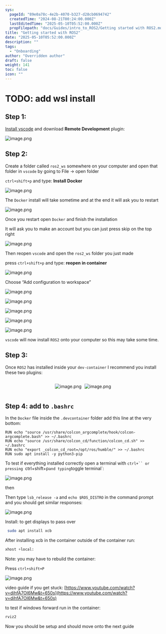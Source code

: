 ```yaml
---
sys:
  pageId: "89e0a78c-4e2b-4070-b327-d28cb0694742"
  createdTime: "2024-08-21T00:24:00.000Z"
  lastEditedTime: "2025-05-10T05:52:00.000Z"
  propFilepath: "docs/Guides/intro_to_ROS2/Getting started with ROS2.md"
title: "Getting started with ROS2"
date: "2025-05-10T05:52:00.000Z"
description: ""
tags:
  - "Onboarding"
author: "Overridden author"
draft: false
weight: 141
toc: false
icon: ""
---
```


# TODO: add wsl install

## Step 1:

[Install vscode](https://code.visualstudio.com/download) and download **Remote Development** plugin:

![image.png](https://prod-files-secure.s3.us-west-2.amazonaws.com/d518164a-d88e-44d1-a4ee-3adb3bd8bce0/efb52993-1881-4a40-b95e-6f020334f022/image.png?X-Amz-Algorithm=AWS4-HMAC-SHA256&X-Amz-Content-Sha256=UNSIGNED-PAYLOAD&X-Amz-Credential=ASIAZI2LB4667KF6BJ64%2F20250528%2Fus-west-2%2Fs3%2Faws4_request&X-Amz-Date=20250528T200949Z&X-Amz-Expires=3600&X-Amz-Security-Token=IQoJb3JpZ2luX2VjELH%2F%2F%2F%2F%2F%2F%2F%2F%2F%2FwEaCXVzLXdlc3QtMiJIMEYCIQC3Ea8xj7KiM9cw%2BdnG27qTQRUC0YeCGUB8t5Nw6EqvfwIhAIygwnaOluWtj%2B0C4NkMelw3TUydegmyA6WYWpjemJDdKv8DCHoQABoMNjM3NDIzMTgzODA1IgwOYCpxitmfaxQN0lEq3AM%2F%2FuaM97tXhwIxPcCNK039KoxqBLYmP0V6kplv37Rf2XvVRIw3pokgneNcwY4beerySOSmCiMq%2B73xP%2BiYGhh76QYhCtZ6P0%2FvcK9b0T%2BYxLbLNYq3MVSvOpb7bLys3WMWSB7Roa3kSuaqLAGJ1Vd7C%2Fah2Ciah4qBqPF4tcbY26nf8PgA8tJBs2IIbOemGWim79mtvq3KSQg%2FWR2tF71BwKSDYMaBL51iM9K%2FnDZ%2FinCK%2BVul1GEcj8AhyNV7c%2FtX4JWIBayUvD2GuJEQ3jFO%2BSAJChrZpWMUlBdUi6ICXmRImdBd9LEjV8H%2FcX7f%2FlznsA7H9t0%2BoZphdCZyM83d%2B6CQ6cGCT3at%2BZFt%2BU5akJdt6Qyp%2BcHtc8YX8uXxh7bk5Dr%2B2l2vVffUS3fPc3FZzF1w2oeGnbylzNBCpQm2aNV3FWlitd3UqcbIaA24na2wcfbda0geKel5j3xX7bg9GKgpz9Yizcnyzp2iieYu2ewJhfmiByUwXgyMGtkKJ8KfI4eLcJhuRPk%2FFMCsU6i%2FDE%2Ff09qv%2Bp1N7c%2FrCRpxo5qQciKx5tYzWzZAJ3933PZRbYhw45hZiLg%2BOVm4EBJz9xWqe%2FZ6O7OAB61lM5rr%2Fn7ft8V54iDsc%2B3jpDCn%2BNzBBjqkAcGbEzz9R80TyhWC9zU%2FBp%2BZUCSq6dv%2F2s4tEyIskDMX25dUshP433tnBOMIovWG7jPahujqp4%2BpOceBYQRKBC8uACzkuP3HcDcx%2B%2FSL2io3XOswbVSrf6KdW%2BQK37C73PSd1wCj3M0D0RtZQo0Pxd9vKgTbCR8lKngLqORjv0mCksbIxND0%2Fl2k2nMCSSBLgxpBv2WY4lB4t5mTRxraNs0I1d7I&X-Amz-Signature=582963e4828a6f47c688f790ceb7a17bdd00f6c501658044a81a28c40596c8aa&X-Amz-SignedHeaders=host&x-id=GetObject)

## Step 2:

Create a folder called `ros2_ws` somewhere on your computer and open that folder in `vscode` by going to File → open folder 

`ctrl+shift+p` and type: **Install Docker**

![image.png](https://prod-files-secure.s3.us-west-2.amazonaws.com/d518164a-d88e-44d1-a4ee-3adb3bd8bce0/2269dc0e-1cd5-47ff-bceb-c04ad9b2eab0/image.png?X-Amz-Algorithm=AWS4-HMAC-SHA256&X-Amz-Content-Sha256=UNSIGNED-PAYLOAD&X-Amz-Credential=ASIAZI2LB4667KF6BJ64%2F20250528%2Fus-west-2%2Fs3%2Faws4_request&X-Amz-Date=20250528T200949Z&X-Amz-Expires=3600&X-Amz-Security-Token=IQoJb3JpZ2luX2VjELH%2F%2F%2F%2F%2F%2F%2F%2F%2F%2FwEaCXVzLXdlc3QtMiJIMEYCIQC3Ea8xj7KiM9cw%2BdnG27qTQRUC0YeCGUB8t5Nw6EqvfwIhAIygwnaOluWtj%2B0C4NkMelw3TUydegmyA6WYWpjemJDdKv8DCHoQABoMNjM3NDIzMTgzODA1IgwOYCpxitmfaxQN0lEq3AM%2F%2FuaM97tXhwIxPcCNK039KoxqBLYmP0V6kplv37Rf2XvVRIw3pokgneNcwY4beerySOSmCiMq%2B73xP%2BiYGhh76QYhCtZ6P0%2FvcK9b0T%2BYxLbLNYq3MVSvOpb7bLys3WMWSB7Roa3kSuaqLAGJ1Vd7C%2Fah2Ciah4qBqPF4tcbY26nf8PgA8tJBs2IIbOemGWim79mtvq3KSQg%2FWR2tF71BwKSDYMaBL51iM9K%2FnDZ%2FinCK%2BVul1GEcj8AhyNV7c%2FtX4JWIBayUvD2GuJEQ3jFO%2BSAJChrZpWMUlBdUi6ICXmRImdBd9LEjV8H%2FcX7f%2FlznsA7H9t0%2BoZphdCZyM83d%2B6CQ6cGCT3at%2BZFt%2BU5akJdt6Qyp%2BcHtc8YX8uXxh7bk5Dr%2B2l2vVffUS3fPc3FZzF1w2oeGnbylzNBCpQm2aNV3FWlitd3UqcbIaA24na2wcfbda0geKel5j3xX7bg9GKgpz9Yizcnyzp2iieYu2ewJhfmiByUwXgyMGtkKJ8KfI4eLcJhuRPk%2FFMCsU6i%2FDE%2Ff09qv%2Bp1N7c%2FrCRpxo5qQciKx5tYzWzZAJ3933PZRbYhw45hZiLg%2BOVm4EBJz9xWqe%2FZ6O7OAB61lM5rr%2Fn7ft8V54iDsc%2B3jpDCn%2BNzBBjqkAcGbEzz9R80TyhWC9zU%2FBp%2BZUCSq6dv%2F2s4tEyIskDMX25dUshP433tnBOMIovWG7jPahujqp4%2BpOceBYQRKBC8uACzkuP3HcDcx%2B%2FSL2io3XOswbVSrf6KdW%2BQK37C73PSd1wCj3M0D0RtZQo0Pxd9vKgTbCR8lKngLqORjv0mCksbIxND0%2Fl2k2nMCSSBLgxpBv2WY4lB4t5mTRxraNs0I1d7I&X-Amz-Signature=2ff3ff7c9dcff84252e2c2467af7af5c85b70844e2efda6421e05870d15bcc7f&X-Amz-SignedHeaders=host&x-id=GetObject)

The `Docker` install will take sometime and at the end it will ask you to restart

![image.png](https://prod-files-secure.s3.us-west-2.amazonaws.com/d518164a-d88e-44d1-a4ee-3adb3bd8bce0/ed233f78-be33-4b1f-b89c-9c346c0e961e/image.png?X-Amz-Algorithm=AWS4-HMAC-SHA256&X-Amz-Content-Sha256=UNSIGNED-PAYLOAD&X-Amz-Credential=ASIAZI2LB4667KF6BJ64%2F20250528%2Fus-west-2%2Fs3%2Faws4_request&X-Amz-Date=20250528T200949Z&X-Amz-Expires=3600&X-Amz-Security-Token=IQoJb3JpZ2luX2VjELH%2F%2F%2F%2F%2F%2F%2F%2F%2F%2FwEaCXVzLXdlc3QtMiJIMEYCIQC3Ea8xj7KiM9cw%2BdnG27qTQRUC0YeCGUB8t5Nw6EqvfwIhAIygwnaOluWtj%2B0C4NkMelw3TUydegmyA6WYWpjemJDdKv8DCHoQABoMNjM3NDIzMTgzODA1IgwOYCpxitmfaxQN0lEq3AM%2F%2FuaM97tXhwIxPcCNK039KoxqBLYmP0V6kplv37Rf2XvVRIw3pokgneNcwY4beerySOSmCiMq%2B73xP%2BiYGhh76QYhCtZ6P0%2FvcK9b0T%2BYxLbLNYq3MVSvOpb7bLys3WMWSB7Roa3kSuaqLAGJ1Vd7C%2Fah2Ciah4qBqPF4tcbY26nf8PgA8tJBs2IIbOemGWim79mtvq3KSQg%2FWR2tF71BwKSDYMaBL51iM9K%2FnDZ%2FinCK%2BVul1GEcj8AhyNV7c%2FtX4JWIBayUvD2GuJEQ3jFO%2BSAJChrZpWMUlBdUi6ICXmRImdBd9LEjV8H%2FcX7f%2FlznsA7H9t0%2BoZphdCZyM83d%2B6CQ6cGCT3at%2BZFt%2BU5akJdt6Qyp%2BcHtc8YX8uXxh7bk5Dr%2B2l2vVffUS3fPc3FZzF1w2oeGnbylzNBCpQm2aNV3FWlitd3UqcbIaA24na2wcfbda0geKel5j3xX7bg9GKgpz9Yizcnyzp2iieYu2ewJhfmiByUwXgyMGtkKJ8KfI4eLcJhuRPk%2FFMCsU6i%2FDE%2Ff09qv%2Bp1N7c%2FrCRpxo5qQciKx5tYzWzZAJ3933PZRbYhw45hZiLg%2BOVm4EBJz9xWqe%2FZ6O7OAB61lM5rr%2Fn7ft8V54iDsc%2B3jpDCn%2BNzBBjqkAcGbEzz9R80TyhWC9zU%2FBp%2BZUCSq6dv%2F2s4tEyIskDMX25dUshP433tnBOMIovWG7jPahujqp4%2BpOceBYQRKBC8uACzkuP3HcDcx%2B%2FSL2io3XOswbVSrf6KdW%2BQK37C73PSd1wCj3M0D0RtZQo0Pxd9vKgTbCR8lKngLqORjv0mCksbIxND0%2Fl2k2nMCSSBLgxpBv2WY4lB4t5mTRxraNs0I1d7I&X-Amz-Signature=24588ae2659df4910ea2763b86f4b5356fd6f984813dc94dca5f8124f82d525f&X-Amz-SignedHeaders=host&x-id=GetObject)

Once you restart open `Docker` and finish the installation

It will ask you to make an account but you can just press skip on the top right

![image.png](https://prod-files-secure.s3.us-west-2.amazonaws.com/d518164a-d88e-44d1-a4ee-3adb3bd8bce0/21010ad9-1659-4fd9-9f59-9932a09b2a3d/image.png?X-Amz-Algorithm=AWS4-HMAC-SHA256&X-Amz-Content-Sha256=UNSIGNED-PAYLOAD&X-Amz-Credential=ASIAZI2LB4667KF6BJ64%2F20250528%2Fus-west-2%2Fs3%2Faws4_request&X-Amz-Date=20250528T200949Z&X-Amz-Expires=3600&X-Amz-Security-Token=IQoJb3JpZ2luX2VjELH%2F%2F%2F%2F%2F%2F%2F%2F%2F%2FwEaCXVzLXdlc3QtMiJIMEYCIQC3Ea8xj7KiM9cw%2BdnG27qTQRUC0YeCGUB8t5Nw6EqvfwIhAIygwnaOluWtj%2B0C4NkMelw3TUydegmyA6WYWpjemJDdKv8DCHoQABoMNjM3NDIzMTgzODA1IgwOYCpxitmfaxQN0lEq3AM%2F%2FuaM97tXhwIxPcCNK039KoxqBLYmP0V6kplv37Rf2XvVRIw3pokgneNcwY4beerySOSmCiMq%2B73xP%2BiYGhh76QYhCtZ6P0%2FvcK9b0T%2BYxLbLNYq3MVSvOpb7bLys3WMWSB7Roa3kSuaqLAGJ1Vd7C%2Fah2Ciah4qBqPF4tcbY26nf8PgA8tJBs2IIbOemGWim79mtvq3KSQg%2FWR2tF71BwKSDYMaBL51iM9K%2FnDZ%2FinCK%2BVul1GEcj8AhyNV7c%2FtX4JWIBayUvD2GuJEQ3jFO%2BSAJChrZpWMUlBdUi6ICXmRImdBd9LEjV8H%2FcX7f%2FlznsA7H9t0%2BoZphdCZyM83d%2B6CQ6cGCT3at%2BZFt%2BU5akJdt6Qyp%2BcHtc8YX8uXxh7bk5Dr%2B2l2vVffUS3fPc3FZzF1w2oeGnbylzNBCpQm2aNV3FWlitd3UqcbIaA24na2wcfbda0geKel5j3xX7bg9GKgpz9Yizcnyzp2iieYu2ewJhfmiByUwXgyMGtkKJ8KfI4eLcJhuRPk%2FFMCsU6i%2FDE%2Ff09qv%2Bp1N7c%2FrCRpxo5qQciKx5tYzWzZAJ3933PZRbYhw45hZiLg%2BOVm4EBJz9xWqe%2FZ6O7OAB61lM5rr%2Fn7ft8V54iDsc%2B3jpDCn%2BNzBBjqkAcGbEzz9R80TyhWC9zU%2FBp%2BZUCSq6dv%2F2s4tEyIskDMX25dUshP433tnBOMIovWG7jPahujqp4%2BpOceBYQRKBC8uACzkuP3HcDcx%2B%2FSL2io3XOswbVSrf6KdW%2BQK37C73PSd1wCj3M0D0RtZQo0Pxd9vKgTbCR8lKngLqORjv0mCksbIxND0%2Fl2k2nMCSSBLgxpBv2WY4lB4t5mTRxraNs0I1d7I&X-Amz-Signature=5396885df48c0c893263623ad9f269c585069eb6f6ded35d9ab667069436dfd2&X-Amz-SignedHeaders=host&x-id=GetObject)

Then reopen `vscode` and open the `ros2_ws` folder you just made

press `ctrl+shift+p` and type: **reopen in container**

![image.png](https://prod-files-secure.s3.us-west-2.amazonaws.com/d518164a-d88e-44d1-a4ee-3adb3bd8bce0/4e93b8c2-41ad-488c-8095-c74205196118/image.png?X-Amz-Algorithm=AWS4-HMAC-SHA256&X-Amz-Content-Sha256=UNSIGNED-PAYLOAD&X-Amz-Credential=ASIAZI2LB4667KF6BJ64%2F20250528%2Fus-west-2%2Fs3%2Faws4_request&X-Amz-Date=20250528T200949Z&X-Amz-Expires=3600&X-Amz-Security-Token=IQoJb3JpZ2luX2VjELH%2F%2F%2F%2F%2F%2F%2F%2F%2F%2FwEaCXVzLXdlc3QtMiJIMEYCIQC3Ea8xj7KiM9cw%2BdnG27qTQRUC0YeCGUB8t5Nw6EqvfwIhAIygwnaOluWtj%2B0C4NkMelw3TUydegmyA6WYWpjemJDdKv8DCHoQABoMNjM3NDIzMTgzODA1IgwOYCpxitmfaxQN0lEq3AM%2F%2FuaM97tXhwIxPcCNK039KoxqBLYmP0V6kplv37Rf2XvVRIw3pokgneNcwY4beerySOSmCiMq%2B73xP%2BiYGhh76QYhCtZ6P0%2FvcK9b0T%2BYxLbLNYq3MVSvOpb7bLys3WMWSB7Roa3kSuaqLAGJ1Vd7C%2Fah2Ciah4qBqPF4tcbY26nf8PgA8tJBs2IIbOemGWim79mtvq3KSQg%2FWR2tF71BwKSDYMaBL51iM9K%2FnDZ%2FinCK%2BVul1GEcj8AhyNV7c%2FtX4JWIBayUvD2GuJEQ3jFO%2BSAJChrZpWMUlBdUi6ICXmRImdBd9LEjV8H%2FcX7f%2FlznsA7H9t0%2BoZphdCZyM83d%2B6CQ6cGCT3at%2BZFt%2BU5akJdt6Qyp%2BcHtc8YX8uXxh7bk5Dr%2B2l2vVffUS3fPc3FZzF1w2oeGnbylzNBCpQm2aNV3FWlitd3UqcbIaA24na2wcfbda0geKel5j3xX7bg9GKgpz9Yizcnyzp2iieYu2ewJhfmiByUwXgyMGtkKJ8KfI4eLcJhuRPk%2FFMCsU6i%2FDE%2Ff09qv%2Bp1N7c%2FrCRpxo5qQciKx5tYzWzZAJ3933PZRbYhw45hZiLg%2BOVm4EBJz9xWqe%2FZ6O7OAB61lM5rr%2Fn7ft8V54iDsc%2B3jpDCn%2BNzBBjqkAcGbEzz9R80TyhWC9zU%2FBp%2BZUCSq6dv%2F2s4tEyIskDMX25dUshP433tnBOMIovWG7jPahujqp4%2BpOceBYQRKBC8uACzkuP3HcDcx%2B%2FSL2io3XOswbVSrf6KdW%2BQK37C73PSd1wCj3M0D0RtZQo0Pxd9vKgTbCR8lKngLqORjv0mCksbIxND0%2Fl2k2nMCSSBLgxpBv2WY4lB4t5mTRxraNs0I1d7I&X-Amz-Signature=18f561b53d25326f41c7ef538045950cd64248af5f928dca657011455dcf1764&X-Amz-SignedHeaders=host&x-id=GetObject)

Choose “Add configuration to workspace”

![image.png](https://prod-files-secure.s3.us-west-2.amazonaws.com/d518164a-d88e-44d1-a4ee-3adb3bd8bce0/9560b282-5060-4989-ba37-97e7b2c22476/image.png?X-Amz-Algorithm=AWS4-HMAC-SHA256&X-Amz-Content-Sha256=UNSIGNED-PAYLOAD&X-Amz-Credential=ASIAZI2LB4667KF6BJ64%2F20250528%2Fus-west-2%2Fs3%2Faws4_request&X-Amz-Date=20250528T200949Z&X-Amz-Expires=3600&X-Amz-Security-Token=IQoJb3JpZ2luX2VjELH%2F%2F%2F%2F%2F%2F%2F%2F%2F%2FwEaCXVzLXdlc3QtMiJIMEYCIQC3Ea8xj7KiM9cw%2BdnG27qTQRUC0YeCGUB8t5Nw6EqvfwIhAIygwnaOluWtj%2B0C4NkMelw3TUydegmyA6WYWpjemJDdKv8DCHoQABoMNjM3NDIzMTgzODA1IgwOYCpxitmfaxQN0lEq3AM%2F%2FuaM97tXhwIxPcCNK039KoxqBLYmP0V6kplv37Rf2XvVRIw3pokgneNcwY4beerySOSmCiMq%2B73xP%2BiYGhh76QYhCtZ6P0%2FvcK9b0T%2BYxLbLNYq3MVSvOpb7bLys3WMWSB7Roa3kSuaqLAGJ1Vd7C%2Fah2Ciah4qBqPF4tcbY26nf8PgA8tJBs2IIbOemGWim79mtvq3KSQg%2FWR2tF71BwKSDYMaBL51iM9K%2FnDZ%2FinCK%2BVul1GEcj8AhyNV7c%2FtX4JWIBayUvD2GuJEQ3jFO%2BSAJChrZpWMUlBdUi6ICXmRImdBd9LEjV8H%2FcX7f%2FlznsA7H9t0%2BoZphdCZyM83d%2B6CQ6cGCT3at%2BZFt%2BU5akJdt6Qyp%2BcHtc8YX8uXxh7bk5Dr%2B2l2vVffUS3fPc3FZzF1w2oeGnbylzNBCpQm2aNV3FWlitd3UqcbIaA24na2wcfbda0geKel5j3xX7bg9GKgpz9Yizcnyzp2iieYu2ewJhfmiByUwXgyMGtkKJ8KfI4eLcJhuRPk%2FFMCsU6i%2FDE%2Ff09qv%2Bp1N7c%2FrCRpxo5qQciKx5tYzWzZAJ3933PZRbYhw45hZiLg%2BOVm4EBJz9xWqe%2FZ6O7OAB61lM5rr%2Fn7ft8V54iDsc%2B3jpDCn%2BNzBBjqkAcGbEzz9R80TyhWC9zU%2FBp%2BZUCSq6dv%2F2s4tEyIskDMX25dUshP433tnBOMIovWG7jPahujqp4%2BpOceBYQRKBC8uACzkuP3HcDcx%2B%2FSL2io3XOswbVSrf6KdW%2BQK37C73PSd1wCj3M0D0RtZQo0Pxd9vKgTbCR8lKngLqORjv0mCksbIxND0%2Fl2k2nMCSSBLgxpBv2WY4lB4t5mTRxraNs0I1d7I&X-Amz-Signature=daba23842ed9d74c3f6c1b7e38a4fba79d5cad2b9750acda6cf592cbe00cd217&X-Amz-SignedHeaders=host&x-id=GetObject)

![image.png](https://prod-files-secure.s3.us-west-2.amazonaws.com/d518164a-d88e-44d1-a4ee-3adb3bd8bce0/2ee63f81-886b-48e8-a553-dc6e5eac99e4/image.png?X-Amz-Algorithm=AWS4-HMAC-SHA256&X-Amz-Content-Sha256=UNSIGNED-PAYLOAD&X-Amz-Credential=ASIAZI2LB4667KF6BJ64%2F20250528%2Fus-west-2%2Fs3%2Faws4_request&X-Amz-Date=20250528T200949Z&X-Amz-Expires=3600&X-Amz-Security-Token=IQoJb3JpZ2luX2VjELH%2F%2F%2F%2F%2F%2F%2F%2F%2F%2FwEaCXVzLXdlc3QtMiJIMEYCIQC3Ea8xj7KiM9cw%2BdnG27qTQRUC0YeCGUB8t5Nw6EqvfwIhAIygwnaOluWtj%2B0C4NkMelw3TUydegmyA6WYWpjemJDdKv8DCHoQABoMNjM3NDIzMTgzODA1IgwOYCpxitmfaxQN0lEq3AM%2F%2FuaM97tXhwIxPcCNK039KoxqBLYmP0V6kplv37Rf2XvVRIw3pokgneNcwY4beerySOSmCiMq%2B73xP%2BiYGhh76QYhCtZ6P0%2FvcK9b0T%2BYxLbLNYq3MVSvOpb7bLys3WMWSB7Roa3kSuaqLAGJ1Vd7C%2Fah2Ciah4qBqPF4tcbY26nf8PgA8tJBs2IIbOemGWim79mtvq3KSQg%2FWR2tF71BwKSDYMaBL51iM9K%2FnDZ%2FinCK%2BVul1GEcj8AhyNV7c%2FtX4JWIBayUvD2GuJEQ3jFO%2BSAJChrZpWMUlBdUi6ICXmRImdBd9LEjV8H%2FcX7f%2FlznsA7H9t0%2BoZphdCZyM83d%2B6CQ6cGCT3at%2BZFt%2BU5akJdt6Qyp%2BcHtc8YX8uXxh7bk5Dr%2B2l2vVffUS3fPc3FZzF1w2oeGnbylzNBCpQm2aNV3FWlitd3UqcbIaA24na2wcfbda0geKel5j3xX7bg9GKgpz9Yizcnyzp2iieYu2ewJhfmiByUwXgyMGtkKJ8KfI4eLcJhuRPk%2FFMCsU6i%2FDE%2Ff09qv%2Bp1N7c%2FrCRpxo5qQciKx5tYzWzZAJ3933PZRbYhw45hZiLg%2BOVm4EBJz9xWqe%2FZ6O7OAB61lM5rr%2Fn7ft8V54iDsc%2B3jpDCn%2BNzBBjqkAcGbEzz9R80TyhWC9zU%2FBp%2BZUCSq6dv%2F2s4tEyIskDMX25dUshP433tnBOMIovWG7jPahujqp4%2BpOceBYQRKBC8uACzkuP3HcDcx%2B%2FSL2io3XOswbVSrf6KdW%2BQK37C73PSd1wCj3M0D0RtZQo0Pxd9vKgTbCR8lKngLqORjv0mCksbIxND0%2Fl2k2nMCSSBLgxpBv2WY4lB4t5mTRxraNs0I1d7I&X-Amz-Signature=0db0d97a84ba02d5a9bedaf53ebf4729751ac28d9fd36a706db531b0365bc50a&X-Amz-SignedHeaders=host&x-id=GetObject)

![image.png](https://prod-files-secure.s3.us-west-2.amazonaws.com/d518164a-d88e-44d1-a4ee-3adb3bd8bce0/ae1580b2-b048-407e-aed9-b584224a7a04/image.png?X-Amz-Algorithm=AWS4-HMAC-SHA256&X-Amz-Content-Sha256=UNSIGNED-PAYLOAD&X-Amz-Credential=ASIAZI2LB4667KF6BJ64%2F20250528%2Fus-west-2%2Fs3%2Faws4_request&X-Amz-Date=20250528T200949Z&X-Amz-Expires=3600&X-Amz-Security-Token=IQoJb3JpZ2luX2VjELH%2F%2F%2F%2F%2F%2F%2F%2F%2F%2FwEaCXVzLXdlc3QtMiJIMEYCIQC3Ea8xj7KiM9cw%2BdnG27qTQRUC0YeCGUB8t5Nw6EqvfwIhAIygwnaOluWtj%2B0C4NkMelw3TUydegmyA6WYWpjemJDdKv8DCHoQABoMNjM3NDIzMTgzODA1IgwOYCpxitmfaxQN0lEq3AM%2F%2FuaM97tXhwIxPcCNK039KoxqBLYmP0V6kplv37Rf2XvVRIw3pokgneNcwY4beerySOSmCiMq%2B73xP%2BiYGhh76QYhCtZ6P0%2FvcK9b0T%2BYxLbLNYq3MVSvOpb7bLys3WMWSB7Roa3kSuaqLAGJ1Vd7C%2Fah2Ciah4qBqPF4tcbY26nf8PgA8tJBs2IIbOemGWim79mtvq3KSQg%2FWR2tF71BwKSDYMaBL51iM9K%2FnDZ%2FinCK%2BVul1GEcj8AhyNV7c%2FtX4JWIBayUvD2GuJEQ3jFO%2BSAJChrZpWMUlBdUi6ICXmRImdBd9LEjV8H%2FcX7f%2FlznsA7H9t0%2BoZphdCZyM83d%2B6CQ6cGCT3at%2BZFt%2BU5akJdt6Qyp%2BcHtc8YX8uXxh7bk5Dr%2B2l2vVffUS3fPc3FZzF1w2oeGnbylzNBCpQm2aNV3FWlitd3UqcbIaA24na2wcfbda0geKel5j3xX7bg9GKgpz9Yizcnyzp2iieYu2ewJhfmiByUwXgyMGtkKJ8KfI4eLcJhuRPk%2FFMCsU6i%2FDE%2Ff09qv%2Bp1N7c%2FrCRpxo5qQciKx5tYzWzZAJ3933PZRbYhw45hZiLg%2BOVm4EBJz9xWqe%2FZ6O7OAB61lM5rr%2Fn7ft8V54iDsc%2B3jpDCn%2BNzBBjqkAcGbEzz9R80TyhWC9zU%2FBp%2BZUCSq6dv%2F2s4tEyIskDMX25dUshP433tnBOMIovWG7jPahujqp4%2BpOceBYQRKBC8uACzkuP3HcDcx%2B%2FSL2io3XOswbVSrf6KdW%2BQK37C73PSd1wCj3M0D0RtZQo0Pxd9vKgTbCR8lKngLqORjv0mCksbIxND0%2Fl2k2nMCSSBLgxpBv2WY4lB4t5mTRxraNs0I1d7I&X-Amz-Signature=37fe755afb5ed1f1e57dbc8ee6ed1cb1d4343b5aef5dc0767a5beba4487e2c0a&X-Amz-SignedHeaders=host&x-id=GetObject)

![image.png](https://prod-files-secure.s3.us-west-2.amazonaws.com/d518164a-d88e-44d1-a4ee-3adb3bd8bce0/53255b28-f75e-430f-b9e3-c0ac8577e42b/image.png?X-Amz-Algorithm=AWS4-HMAC-SHA256&X-Amz-Content-Sha256=UNSIGNED-PAYLOAD&X-Amz-Credential=ASIAZI2LB4667KF6BJ64%2F20250528%2Fus-west-2%2Fs3%2Faws4_request&X-Amz-Date=20250528T200949Z&X-Amz-Expires=3600&X-Amz-Security-Token=IQoJb3JpZ2luX2VjELH%2F%2F%2F%2F%2F%2F%2F%2F%2F%2FwEaCXVzLXdlc3QtMiJIMEYCIQC3Ea8xj7KiM9cw%2BdnG27qTQRUC0YeCGUB8t5Nw6EqvfwIhAIygwnaOluWtj%2B0C4NkMelw3TUydegmyA6WYWpjemJDdKv8DCHoQABoMNjM3NDIzMTgzODA1IgwOYCpxitmfaxQN0lEq3AM%2F%2FuaM97tXhwIxPcCNK039KoxqBLYmP0V6kplv37Rf2XvVRIw3pokgneNcwY4beerySOSmCiMq%2B73xP%2BiYGhh76QYhCtZ6P0%2FvcK9b0T%2BYxLbLNYq3MVSvOpb7bLys3WMWSB7Roa3kSuaqLAGJ1Vd7C%2Fah2Ciah4qBqPF4tcbY26nf8PgA8tJBs2IIbOemGWim79mtvq3KSQg%2FWR2tF71BwKSDYMaBL51iM9K%2FnDZ%2FinCK%2BVul1GEcj8AhyNV7c%2FtX4JWIBayUvD2GuJEQ3jFO%2BSAJChrZpWMUlBdUi6ICXmRImdBd9LEjV8H%2FcX7f%2FlznsA7H9t0%2BoZphdCZyM83d%2B6CQ6cGCT3at%2BZFt%2BU5akJdt6Qyp%2BcHtc8YX8uXxh7bk5Dr%2B2l2vVffUS3fPc3FZzF1w2oeGnbylzNBCpQm2aNV3FWlitd3UqcbIaA24na2wcfbda0geKel5j3xX7bg9GKgpz9Yizcnyzp2iieYu2ewJhfmiByUwXgyMGtkKJ8KfI4eLcJhuRPk%2FFMCsU6i%2FDE%2Ff09qv%2Bp1N7c%2FrCRpxo5qQciKx5tYzWzZAJ3933PZRbYhw45hZiLg%2BOVm4EBJz9xWqe%2FZ6O7OAB61lM5rr%2Fn7ft8V54iDsc%2B3jpDCn%2BNzBBjqkAcGbEzz9R80TyhWC9zU%2FBp%2BZUCSq6dv%2F2s4tEyIskDMX25dUshP433tnBOMIovWG7jPahujqp4%2BpOceBYQRKBC8uACzkuP3HcDcx%2B%2FSL2io3XOswbVSrf6KdW%2BQK37C73PSd1wCj3M0D0RtZQo0Pxd9vKgTbCR8lKngLqORjv0mCksbIxND0%2Fl2k2nMCSSBLgxpBv2WY4lB4t5mTRxraNs0I1d7I&X-Amz-Signature=fda376261b4119df522d11025b75af4c784a1d48f61f46f6d0237b4ea47838c6&X-Amz-SignedHeaders=host&x-id=GetObject)

![image.png](https://prod-files-secure.s3.us-west-2.amazonaws.com/d518164a-d88e-44d1-a4ee-3adb3bd8bce0/7c562767-5af9-4ffb-97d1-327bcdf4ee00/image.png?X-Amz-Algorithm=AWS4-HMAC-SHA256&X-Amz-Content-Sha256=UNSIGNED-PAYLOAD&X-Amz-Credential=ASIAZI2LB4667KF6BJ64%2F20250528%2Fus-west-2%2Fs3%2Faws4_request&X-Amz-Date=20250528T200949Z&X-Amz-Expires=3600&X-Amz-Security-Token=IQoJb3JpZ2luX2VjELH%2F%2F%2F%2F%2F%2F%2F%2F%2F%2FwEaCXVzLXdlc3QtMiJIMEYCIQC3Ea8xj7KiM9cw%2BdnG27qTQRUC0YeCGUB8t5Nw6EqvfwIhAIygwnaOluWtj%2B0C4NkMelw3TUydegmyA6WYWpjemJDdKv8DCHoQABoMNjM3NDIzMTgzODA1IgwOYCpxitmfaxQN0lEq3AM%2F%2FuaM97tXhwIxPcCNK039KoxqBLYmP0V6kplv37Rf2XvVRIw3pokgneNcwY4beerySOSmCiMq%2B73xP%2BiYGhh76QYhCtZ6P0%2FvcK9b0T%2BYxLbLNYq3MVSvOpb7bLys3WMWSB7Roa3kSuaqLAGJ1Vd7C%2Fah2Ciah4qBqPF4tcbY26nf8PgA8tJBs2IIbOemGWim79mtvq3KSQg%2FWR2tF71BwKSDYMaBL51iM9K%2FnDZ%2FinCK%2BVul1GEcj8AhyNV7c%2FtX4JWIBayUvD2GuJEQ3jFO%2BSAJChrZpWMUlBdUi6ICXmRImdBd9LEjV8H%2FcX7f%2FlznsA7H9t0%2BoZphdCZyM83d%2B6CQ6cGCT3at%2BZFt%2BU5akJdt6Qyp%2BcHtc8YX8uXxh7bk5Dr%2B2l2vVffUS3fPc3FZzF1w2oeGnbylzNBCpQm2aNV3FWlitd3UqcbIaA24na2wcfbda0geKel5j3xX7bg9GKgpz9Yizcnyzp2iieYu2ewJhfmiByUwXgyMGtkKJ8KfI4eLcJhuRPk%2FFMCsU6i%2FDE%2Ff09qv%2Bp1N7c%2FrCRpxo5qQciKx5tYzWzZAJ3933PZRbYhw45hZiLg%2BOVm4EBJz9xWqe%2FZ6O7OAB61lM5rr%2Fn7ft8V54iDsc%2B3jpDCn%2BNzBBjqkAcGbEzz9R80TyhWC9zU%2FBp%2BZUCSq6dv%2F2s4tEyIskDMX25dUshP433tnBOMIovWG7jPahujqp4%2BpOceBYQRKBC8uACzkuP3HcDcx%2B%2FSL2io3XOswbVSrf6KdW%2BQK37C73PSd1wCj3M0D0RtZQo0Pxd9vKgTbCR8lKngLqORjv0mCksbIxND0%2Fl2k2nMCSSBLgxpBv2WY4lB4t5mTRxraNs0I1d7I&X-Amz-Signature=c8b3fe459a2737e8e6e368c27dbccbfc5218f464168d26e17480a83febe799d7&X-Amz-SignedHeaders=host&x-id=GetObject)

`vscode` will now install `ROS2` onto your computer so this may take some time.

## Step 3:

Once `ROS2` has installed inside your `dev-container` I recommend you install these two plugins:

<div style="display: flex;flex-direction: row; column-gap:10px; max-width: 630px;justify-content: center;">
<div>

![image.png](https://prod-files-secure.s3.us-west-2.amazonaws.com/d518164a-d88e-44d1-a4ee-3adb3bd8bce0/3fc3d550-5a54-4ba1-ba6b-faa01cdb7369/image.png?X-Amz-Algorithm=AWS4-HMAC-SHA256&X-Amz-Content-Sha256=UNSIGNED-PAYLOAD&X-Amz-Credential=ASIAZI2LB466SCYONFLL%2F20250528%2Fus-west-2%2Fs3%2Faws4_request&X-Amz-Date=20250528T200950Z&X-Amz-Expires=3600&X-Amz-Security-Token=IQoJb3JpZ2luX2VjELH%2F%2F%2F%2F%2F%2F%2F%2F%2F%2FwEaCXVzLXdlc3QtMiJIMEYCIQC0U%2BM9SUhvgrY8DiPr0UnjmVJ9AOmG9NFtP5FNFuFTAQIhAP9QyqoSPEh3mQ6VEwibx3gafuILU%2BeAAJ8tW62NBORJKv8DCHoQABoMNjM3NDIzMTgzODA1IgwBuitEpH9ZatZIDSwq3APbUBpa5Lt5v6wsVF3roOlxjgOXbxRs5XOfNL7pAh3doOQN0sxvwoGlsgjAI3eO%2Fcik%2BWdtEOZGeaAmea%2F4uhI4nzFkhg%2BBHd0Tr4kr8sSwqP8FHLWScXZizJ69rkFiqH7ugKHcEBZUAwNH0LsdNDKPZdsgVfGvhvPWy6fMkDZQ8DE5tYQhkb2sa01Y05bwQcOJ%2BMjA6IU6tXFUg3ufnsFhuHfhyQ7eAiCk2bkDjHvxM8q6lwrQnRvOhnzKTsoO0dWFNvCrt6eKsJ29FL1MmyW6dgwOxeXQ7LHkb5IHViYYDOo8hAH7YtOflcqNbv%2BLhJ6LXm9EysTzBUfM74SypjkAeR6tMR8eE2niEyJZx5N0NuWzF6OVI%2Bl30nY8TCH4V4lYUyBwjxTYozVDcQRqsyelkSe1v%2F7VXsiCL4rzozmO7QYhQ8w2T8rhV7cxNUhk01qXahpi2J2zC0WN3cv%2BkJFYh1vnblHsyaOSjjkesbk4SaZ0FU3LY9fKPfaTaDuZ6V1C1v0C7B06SW6KyF121%2BqTwmiW0gif0Qrkj5LFOhSDuk0cBakC7He%2Fa8nQlxJkbWgRiq6DWsEvb4urt6%2BG9lnvWHOlFPiZ7r8Nc51HTDWHp%2FxUMx1RxFpEHq3fuTCT%2BNzBBjqkAeY9MaVCsuD5jL17Qfxh6O8RVz3Dl%2Be6IAtfXAx0KMjAWyEupaNwxTxsbwUaqVqMrRC7j5h2muaSHxF93rL%2BM6P1MJQ1s6VrVc0upBB4s2DGecbTyNBS1fRzWoMNufMnLdKD1IcejrhC%2BW1vMH4ynsM65qnXF%2BpyzqaKKfWP7H%2BUF6z%2F8dIUK8Xlk7hwAfcv0Gazy8%2BTW%2BDBSmwN3Q3c1LUu2h%2BY&X-Amz-Signature=42cdfd5a55d117f99f72a59349bb30bf58c8ef6191d3cc1de9390b7d4ff6a2c9&X-Amz-SignedHeaders=host&x-id=GetObject)

</div>
<div>

![image.png](https://prod-files-secure.s3.us-west-2.amazonaws.com/d518164a-d88e-44d1-a4ee-3adb3bd8bce0/d994cc66-13c2-4093-a5a3-f84cf4601a82/image.png?X-Amz-Algorithm=AWS4-HMAC-SHA256&X-Amz-Content-Sha256=UNSIGNED-PAYLOAD&X-Amz-Credential=ASIAZI2LB46645NSLDEW%2F20250528%2Fus-west-2%2Fs3%2Faws4_request&X-Amz-Date=20250528T200951Z&X-Amz-Expires=3600&X-Amz-Security-Token=IQoJb3JpZ2luX2VjELH%2F%2F%2F%2F%2F%2F%2F%2F%2F%2FwEaCXVzLXdlc3QtMiJHMEUCIDR7KpLi3BHpKQdRIT2B3t6WB2yLY5EI6Mz%2BiPDVMOidAiEA5gctYgGj3djN3M4U4WbqOoxwO25Pb7DX%2BPec4J6i6z0q%2FwMIehAAGgw2Mzc0MjMxODM4MDUiDPxhPCFDatv%2F50Sa8CrcA6bQeiJaGsDZvt228DceRgmoevNkCivEpCsGEBrDEqxQZU%2B8jcYjBM80M3mq8DFH3SDVlMaUkCMGpt3sUdteJyEuVELFqSxp8vPvaB4As1caT87ZUcxCoaptiHxg3a6W8GvNF7pjYUE9LYitn%2FhPDIhsbkbu8k%2FC8ohf7H49EtxWgFTu318JO9Pzu%2FQe8l%2Bu9LFzPEqehtsWPeto38yT%2Bw%2BjSeEteogphbjOdxPDKOQKwFnbB0Nbzb4eMCUSVulDRK1rkia6ZcwrGPa4Yc1%2FgDYoXXBppDU9d0oLpsyKjiYNbW0GFTKYBQvNlBSAL%2FhB18XWkWzASx%2BaHU11fbwiUYrLTHObyONf2L7L4VoWZ9ON7xNSo0Y3LrTJiUwcXsxzDT2UI%2BWKHutny2L9ZRfaR37qRajxPGM%2FBpEtmPNDboaaYHfLcD8l1pjdkUgAFSpZqcJj4g9qEdOLwMD72THk1DvS%2Fk8gO%2FguHXqgOiucuwxg1hRrP%2BjdOITQvSKsTrnLTs0t8GhDBV5Ni2sq3s7Q61KLAaWUZ3JoLoDHdTix4r%2BvM2hNOhM36s5cB8ULgCb%2FrYaaQJ3BR3w%2F7sDVpls4cM0CiUn0f%2BNp%2BHQwNrXrWvDvqYdiNAlrtyrh7wWcMJ343MEGOqUBciecxgYcYCtfyJkCBvFokpumcmjclQdXoLar3Myoof%2BT24g%2BvY7WGKuU1KaCWmnyfTNOMBIKmqqJvL7ORanjHsU6T9wmBqVkYda35tgN5JGqiYQj3xU3ZoZ8n2oGBeD6o%2FSlo6mqYNfY940Iwy%2BuXx6McFH8F5O3aW6pdtsi9zSfyKto6JE1tMMA%2BxYtXniWo57oTd8xDKLf5YXYj%2FXHSjaj0DJh&X-Amz-Signature=c79dadca22092a3f6b9dab3d6e26595a9b6ca6820ece0ba35706f6873e3df2ef&X-Amz-SignedHeaders=host&x-id=GetObject)

</div>
</div>

## Step 4: add to `.bashrc`

In the `Docker` file inside the `.devcontainer` folder add this line at the very bottom: 

```docker
RUN echo "source /usr/share/colcon_argcomplete/hook/colcon-argcomplete.bash" >> ~/.bashrc
RUN echo "source /usr/share/colcon_cd/function/colcon_cd.sh" >> ~/.bashrc
RUN echo "export _colcon_cd_root=/opt/ros/humble/" >> ~/.bashrc
RUN sudo apt install -y python3-pip 
```

To test if everything installed correctly open a terminal with `ctrl+`` or pressing `ctrl+shift+p` and typing `toggle terminal`:

![image.png](https://prod-files-secure.s3.us-west-2.amazonaws.com/d518164a-d88e-44d1-a4ee-3adb3bd8bce0/6a4943d8-b04e-4c02-9a58-775f3384d1a5/image.png?X-Amz-Algorithm=AWS4-HMAC-SHA256&X-Amz-Content-Sha256=UNSIGNED-PAYLOAD&X-Amz-Credential=ASIAZI2LB4667KF6BJ64%2F20250528%2Fus-west-2%2Fs3%2Faws4_request&X-Amz-Date=20250528T200949Z&X-Amz-Expires=3600&X-Amz-Security-Token=IQoJb3JpZ2luX2VjELH%2F%2F%2F%2F%2F%2F%2F%2F%2F%2FwEaCXVzLXdlc3QtMiJIMEYCIQC3Ea8xj7KiM9cw%2BdnG27qTQRUC0YeCGUB8t5Nw6EqvfwIhAIygwnaOluWtj%2B0C4NkMelw3TUydegmyA6WYWpjemJDdKv8DCHoQABoMNjM3NDIzMTgzODA1IgwOYCpxitmfaxQN0lEq3AM%2F%2FuaM97tXhwIxPcCNK039KoxqBLYmP0V6kplv37Rf2XvVRIw3pokgneNcwY4beerySOSmCiMq%2B73xP%2BiYGhh76QYhCtZ6P0%2FvcK9b0T%2BYxLbLNYq3MVSvOpb7bLys3WMWSB7Roa3kSuaqLAGJ1Vd7C%2Fah2Ciah4qBqPF4tcbY26nf8PgA8tJBs2IIbOemGWim79mtvq3KSQg%2FWR2tF71BwKSDYMaBL51iM9K%2FnDZ%2FinCK%2BVul1GEcj8AhyNV7c%2FtX4JWIBayUvD2GuJEQ3jFO%2BSAJChrZpWMUlBdUi6ICXmRImdBd9LEjV8H%2FcX7f%2FlznsA7H9t0%2BoZphdCZyM83d%2B6CQ6cGCT3at%2BZFt%2BU5akJdt6Qyp%2BcHtc8YX8uXxh7bk5Dr%2B2l2vVffUS3fPc3FZzF1w2oeGnbylzNBCpQm2aNV3FWlitd3UqcbIaA24na2wcfbda0geKel5j3xX7bg9GKgpz9Yizcnyzp2iieYu2ewJhfmiByUwXgyMGtkKJ8KfI4eLcJhuRPk%2FFMCsU6i%2FDE%2Ff09qv%2Bp1N7c%2FrCRpxo5qQciKx5tYzWzZAJ3933PZRbYhw45hZiLg%2BOVm4EBJz9xWqe%2FZ6O7OAB61lM5rr%2Fn7ft8V54iDsc%2B3jpDCn%2BNzBBjqkAcGbEzz9R80TyhWC9zU%2FBp%2BZUCSq6dv%2F2s4tEyIskDMX25dUshP433tnBOMIovWG7jPahujqp4%2BpOceBYQRKBC8uACzkuP3HcDcx%2B%2FSL2io3XOswbVSrf6KdW%2BQK37C73PSd1wCj3M0D0RtZQo0Pxd9vKgTbCR8lKngLqORjv0mCksbIxND0%2Fl2k2nMCSSBLgxpBv2WY4lB4t5mTRxraNs0I1d7I&X-Amz-Signature=983a9b41bfa1344489cc77ce4addf0307267a8fc0c1ae2281052ab9ba0457627&X-Amz-SignedHeaders=host&x-id=GetObject)

then 

Then type `lsb_release -a` and `echo $ROS_DISTRO` in the command prompt and you should get similar responses:

![image.png](https://prod-files-secure.s3.us-west-2.amazonaws.com/d518164a-d88e-44d1-a4ee-3adb3bd8bce0/3e635dec-a805-4e85-8b9e-d000e5b71a4e/image.png?X-Amz-Algorithm=AWS4-HMAC-SHA256&X-Amz-Content-Sha256=UNSIGNED-PAYLOAD&X-Amz-Credential=ASIAZI2LB4667KF6BJ64%2F20250528%2Fus-west-2%2Fs3%2Faws4_request&X-Amz-Date=20250528T200949Z&X-Amz-Expires=3600&X-Amz-Security-Token=IQoJb3JpZ2luX2VjELH%2F%2F%2F%2F%2F%2F%2F%2F%2F%2FwEaCXVzLXdlc3QtMiJIMEYCIQC3Ea8xj7KiM9cw%2BdnG27qTQRUC0YeCGUB8t5Nw6EqvfwIhAIygwnaOluWtj%2B0C4NkMelw3TUydegmyA6WYWpjemJDdKv8DCHoQABoMNjM3NDIzMTgzODA1IgwOYCpxitmfaxQN0lEq3AM%2F%2FuaM97tXhwIxPcCNK039KoxqBLYmP0V6kplv37Rf2XvVRIw3pokgneNcwY4beerySOSmCiMq%2B73xP%2BiYGhh76QYhCtZ6P0%2FvcK9b0T%2BYxLbLNYq3MVSvOpb7bLys3WMWSB7Roa3kSuaqLAGJ1Vd7C%2Fah2Ciah4qBqPF4tcbY26nf8PgA8tJBs2IIbOemGWim79mtvq3KSQg%2FWR2tF71BwKSDYMaBL51iM9K%2FnDZ%2FinCK%2BVul1GEcj8AhyNV7c%2FtX4JWIBayUvD2GuJEQ3jFO%2BSAJChrZpWMUlBdUi6ICXmRImdBd9LEjV8H%2FcX7f%2FlznsA7H9t0%2BoZphdCZyM83d%2B6CQ6cGCT3at%2BZFt%2BU5akJdt6Qyp%2BcHtc8YX8uXxh7bk5Dr%2B2l2vVffUS3fPc3FZzF1w2oeGnbylzNBCpQm2aNV3FWlitd3UqcbIaA24na2wcfbda0geKel5j3xX7bg9GKgpz9Yizcnyzp2iieYu2ewJhfmiByUwXgyMGtkKJ8KfI4eLcJhuRPk%2FFMCsU6i%2FDE%2Ff09qv%2Bp1N7c%2FrCRpxo5qQciKx5tYzWzZAJ3933PZRbYhw45hZiLg%2BOVm4EBJz9xWqe%2FZ6O7OAB61lM5rr%2Fn7ft8V54iDsc%2B3jpDCn%2BNzBBjqkAcGbEzz9R80TyhWC9zU%2FBp%2BZUCSq6dv%2F2s4tEyIskDMX25dUshP433tnBOMIovWG7jPahujqp4%2BpOceBYQRKBC8uACzkuP3HcDcx%2B%2FSL2io3XOswbVSrf6KdW%2BQK37C73PSd1wCj3M0D0RtZQo0Pxd9vKgTbCR8lKngLqORjv0mCksbIxND0%2Fl2k2nMCSSBLgxpBv2WY4lB4t5mTRxraNs0I1d7I&X-Amz-Signature=49bb6cc4f53aa5ba41e381eb51967914222bc1bba719b22ff6eaa825675406dd&X-Amz-SignedHeaders=host&x-id=GetObject)

Install:  to get displays to pass over

```bash
 sudo apt install xcb
```

After installing xcb in the container outside of the container run:

```python
xhost +local:
```

Note: you may have to rebuild the container:

Press `ctrl+shift+P`

![image.png](https://prod-files-secure.s3.us-west-2.amazonaws.com/d518164a-d88e-44d1-a4ee-3adb3bd8bce0/6c2be660-2618-4c38-9c26-53554f7a0b7b/image.png?X-Amz-Algorithm=AWS4-HMAC-SHA256&X-Amz-Content-Sha256=UNSIGNED-PAYLOAD&X-Amz-Credential=ASIAZI2LB4667KF6BJ64%2F20250528%2Fus-west-2%2Fs3%2Faws4_request&X-Amz-Date=20250528T200949Z&X-Amz-Expires=3600&X-Amz-Security-Token=IQoJb3JpZ2luX2VjELH%2F%2F%2F%2F%2F%2F%2F%2F%2F%2FwEaCXVzLXdlc3QtMiJIMEYCIQC3Ea8xj7KiM9cw%2BdnG27qTQRUC0YeCGUB8t5Nw6EqvfwIhAIygwnaOluWtj%2B0C4NkMelw3TUydegmyA6WYWpjemJDdKv8DCHoQABoMNjM3NDIzMTgzODA1IgwOYCpxitmfaxQN0lEq3AM%2F%2FuaM97tXhwIxPcCNK039KoxqBLYmP0V6kplv37Rf2XvVRIw3pokgneNcwY4beerySOSmCiMq%2B73xP%2BiYGhh76QYhCtZ6P0%2FvcK9b0T%2BYxLbLNYq3MVSvOpb7bLys3WMWSB7Roa3kSuaqLAGJ1Vd7C%2Fah2Ciah4qBqPF4tcbY26nf8PgA8tJBs2IIbOemGWim79mtvq3KSQg%2FWR2tF71BwKSDYMaBL51iM9K%2FnDZ%2FinCK%2BVul1GEcj8AhyNV7c%2FtX4JWIBayUvD2GuJEQ3jFO%2BSAJChrZpWMUlBdUi6ICXmRImdBd9LEjV8H%2FcX7f%2FlznsA7H9t0%2BoZphdCZyM83d%2B6CQ6cGCT3at%2BZFt%2BU5akJdt6Qyp%2BcHtc8YX8uXxh7bk5Dr%2B2l2vVffUS3fPc3FZzF1w2oeGnbylzNBCpQm2aNV3FWlitd3UqcbIaA24na2wcfbda0geKel5j3xX7bg9GKgpz9Yizcnyzp2iieYu2ewJhfmiByUwXgyMGtkKJ8KfI4eLcJhuRPk%2FFMCsU6i%2FDE%2Ff09qv%2Bp1N7c%2FrCRpxo5qQciKx5tYzWzZAJ3933PZRbYhw45hZiLg%2BOVm4EBJz9xWqe%2FZ6O7OAB61lM5rr%2Fn7ft8V54iDsc%2B3jpDCn%2BNzBBjqkAcGbEzz9R80TyhWC9zU%2FBp%2BZUCSq6dv%2F2s4tEyIskDMX25dUshP433tnBOMIovWG7jPahujqp4%2BpOceBYQRKBC8uACzkuP3HcDcx%2B%2FSL2io3XOswbVSrf6KdW%2BQK37C73PSd1wCj3M0D0RtZQo0Pxd9vKgTbCR8lKngLqORjv0mCksbIxND0%2Fl2k2nMCSSBLgxpBv2WY4lB4t5mTRxraNs0I1d7I&X-Amz-Signature=7a22674bf93e09d8cac8077e9ac7de7b49aab1acb9cb3f21ff011e2597d903b5&X-Amz-SignedHeaders=host&x-id=GetObject)

video guide if you get stuck: [https://www.youtube.com/watch?v=dihfA7Ol6Mw&t=650s](https://www.youtube.com/watch?v=dihfA7Ol6Mw&t=650s)

to test if windows forward run in the container:

```bash
rviz2
```

Now you should be setup and should move onto the next guide 
